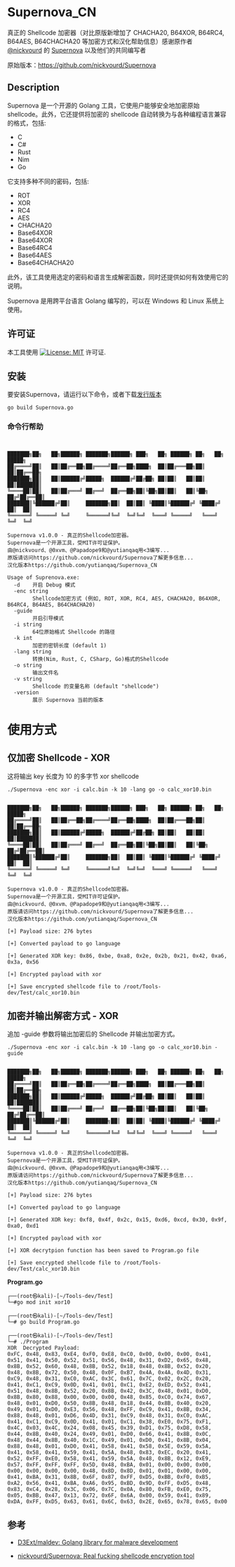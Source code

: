 # Supernova_CN
真正的 Shellcode 加密器（对比原版新增加了  CHACHA20, B64XOR, B64RC4, B64AES, B64CHACHA20 等加密方式和汉化帮助信息）感谢原作者 [@nickvourd](https://github.com/nickvourd) 的 [Supernova](https://github.com/nickvourd/Supernova) 以及他们的共同编写者

原始版本：https://github.com/nickvourd/Supernova


## Description
Supernova 是一个开源的 Golang 工具，它使用户能够安全地加密原始 shellcode。此外，它还提供将加密的 shellcode 自动转换为与各种编程语言兼容的格式，包括:
- C
- C#
- Rust
- Nim
- Go

它支持多种不同的密码，包括:
- ROT
- XOR
- RC4
- AES
- CHACHA20
- Base64XOR
- Base64XOR
- Base64RC4
- Base64AES
- Base64CHACHA20

此外，该工具使用选定的密码和语言生成解密函数，同时还提供如何有效使用它的说明。

Supernova 是用跨平台语言 Golang 编写的，可以在 Windows 和 Linux 系统上使用。

## 许可证

本工具使用 [![License: MIT](https://img.shields.io/badge/MIT-License-yellow.svg)](LICENSE) 许可证.

## 安装

要安装Supernova，请运行以下命令，或者下载[发行版本](https://github.com/yutianqaq/Supernova_CN/releases)
```
go build Supernova.go
```

### 命令行帮助

```


███████╗██╗   ██╗██████╗ ███████╗██████╗ ███╗   ██╗ ██████╗ ██╗   ██╗ █████╗
██╔════╝██║   ██║██╔══██╗██╔════╝██╔══██╗████╗  ██║██╔═══██╗██║   ██║██╔══██╗
███████╗██║   ██║██████╔╝█████╗  ██████╔╝██╔██╗ ██║██║   ██║██║   ██║███████║
╚════██║██║   ██║██╔═══╝ ██╔══╝  ██╔══██╗██║╚██╗██║██║   ██║╚██╗ ██╔╝██╔══██║
███████║╚██████╔╝██║     ███████╗██║  ██║██║ ╚████║╚██████╔╝ ╚████╔╝ ██║  ██║
╚══════╝ ╚═════╝ ╚═╝     ╚══════╝╚═╝  ╚═╝╚═╝  ╚═══╝ ╚═════╝   ╚═══╝  ╚═╝  ╚═╝

Supernova v1.0.0 - 真正的Shellcode加密器。
Supernova是一个开源工具，受MIT许可证保护。
由@nickvourd、@0xvm、@Papadope9和@yutianqaq用<3编写...
原版请访问https://github.com/nickvourd/Supernova了解更多信息...
汉化版本https://github.com/yutianqaq/Supernova_CN

Usage of Suprenova.exe:
  -d    开启 Debug 模式
  -enc string
        Shellcode加密方式 (例如, ROT, XOR, RC4, AES, CHACHA20, B64XOR, B64RC4, B64AES, B64CHACHA20)
  -guide
        开启引导模式
  -i string
        64位原始格式 Shellcode 的路径
  -k int
        加密的密钥长度 (default 1)
  -lang string
        转换(Nim, Rust, C, CSharp, Go)格式的Shellcode
  -o string
        输出文件名
  -v string
        Shellcode 的变量名称 (default "shellcode")
  -version
        展示 Supernova 当前的版本
```

# 使用方式

## 仅加密 Shellcode - XOR

这将输出 key 长度为 10 的多字节 xor shellcode

```
./Supernova -enc xor -i calc.bin -k 10 -lang go -o calc_xor10.bin


███████╗██╗   ██╗██████╗ ███████╗██████╗ ███╗   ██╗ ██████╗ ██╗   ██╗ █████╗ 
██╔════╝██║   ██║██╔══██╗██╔════╝██╔══██╗████╗  ██║██╔═══██╗██║   ██║██╔══██╗
███████╗██║   ██║██████╔╝█████╗  ██████╔╝██╔██╗ ██║██║   ██║██║   ██║███████║
╚════██║██║   ██║██╔═══╝ ██╔══╝  ██╔══██╗██║╚██╗██║██║   ██║╚██╗ ██╔╝██╔══██║
███████║╚██████╔╝██║     ███████╗██║  ██║██║ ╚████║╚██████╔╝ ╚████╔╝ ██║  ██║
╚══════╝ ╚═════╝ ╚═╝     ╚══════╝╚═╝  ╚═╝╚═╝  ╚═══╝ ╚═════╝   ╚═══╝  ╚═╝  ╚═╝

Supernova v1.0.0 - 真正的Shellcode加密器。
Supernova是一个开源工具，受MIT许可证保护。
由@nickvourd、@0xvm、@Papadope9和@yutianqaq用<3编写...
原版请访问https://github.com/nickvourd/Supernova了解更多信息...
汉化版本https://github.com/yutianqaq/Supernova_CN

[+] Payload size: 276 bytes

[+] Converted payload to go language

[+] Generated XOR key: 0x86, 0xbe, 0xa8, 0x2e, 0x2b, 0x21, 0x42, 0xa6, 0x3a, 0x56

[+] Encrypted payload with xor

[+] Save encrypted shellcode file to /root/Tools-dev/Test/calc_xor10.bin

```

## 加密并输出解密方式 - XOR

追加 -guide 参数将输出加密后的 Shellcode 并输出加密方式。

```
./Supernova -enc xor -i calc.bin -k 10 -lang go -o calc_xor10.bin -guide


███████╗██╗   ██╗██████╗ ███████╗██████╗ ███╗   ██╗ ██████╗ ██╗   ██╗ █████╗ 
██╔════╝██║   ██║██╔══██╗██╔════╝██╔══██╗████╗  ██║██╔═══██╗██║   ██║██╔══██╗
███████╗██║   ██║██████╔╝█████╗  ██████╔╝██╔██╗ ██║██║   ██║██║   ██║███████║
╚════██║██║   ██║██╔═══╝ ██╔══╝  ██╔══██╗██║╚██╗██║██║   ██║╚██╗ ██╔╝██╔══██║
███████║╚██████╔╝██║     ███████╗██║  ██║██║ ╚████║╚██████╔╝ ╚████╔╝ ██║  ██║
╚══════╝ ╚═════╝ ╚═╝     ╚══════╝╚═╝  ╚═╝╚═╝  ╚═══╝ ╚═════╝   ╚═══╝  ╚═╝  ╚═╝

Supernova v1.0.0 - 真正的Shellcode加密器。
Supernova是一个开源工具，受MIT许可证保护。
由@nickvourd、@0xvm、@Papadope9和@yutianqaq用<3编写...
原版请访问https://github.com/nickvourd/Supernova了解更多信息...
汉化版本https://github.com/yutianqaq/Supernova_CN

[+] Payload size: 276 bytes

[+] Converted payload to go language

[+] Generated XOR key: 0xf8, 0x4f, 0x2c, 0x15, 0xd6, 0xcd, 0x30, 0x9f, 0xa0, 0xd1

[+] Encrypted payload with xor

[+] XOR decrytpion function has been saved to Program.go file

[+] Save encrypted shellcode file to /root/Tools-dev/Test/calc_xor10.bin

```



**Program.go**

```
┌──(root㉿kali)-[~/Tools-dev/Test]
└─#go mod init xor10

┌──(root㉿kali)-[~/Tools-dev/Test]
└─# go build Program.go                  

┌──(root㉿kali)-[~/Tools-dev/Test]
└─# ./Program 
XOR  Decrypted Payload:
0xFC, 0x48, 0x83, 0xE4, 0xF0, 0xE8, 0xC0, 0x00, 0x00, 0x00, 0x41, 0x51, 0x41, 0x50, 0x52, 0x51, 0x56, 0x48, 0x31, 0xD2, 0x65, 0x48, 0x8B, 0x52, 0x60, 0x48, 0x8B, 0x52, 0x18, 0x48, 0x8B, 0x52, 0x20, 0x48, 0x8B, 0x72, 0x50, 0x48, 0x0F, 0xB7, 0x4A, 0x4A, 0x4D, 0x31, 0xC9, 0x48, 0x31, 0xC0, 0xAC, 0x3C, 0x61, 0x7C, 0x02, 0x2C, 0x20, 0x41, 0xC1, 0xC9, 0x0D, 0x41, 0x01, 0xC1, 0xE2, 0xED, 0x52, 0x41, 0x51, 0x48, 0x8B, 0x52, 0x20, 0x8B, 0x42, 0x3C, 0x48, 0x01, 0xD0, 0x8B, 0x80, 0x88, 0x00, 0x00, 0x00, 0x48, 0x85, 0xC0, 0x74, 0x67, 0x48, 0x01, 0xD0, 0x50, 0x8B, 0x48, 0x18, 0x44, 0x8B, 0x40, 0x20, 0x49, 0x01, 0xD0, 0xE3, 0x56, 0x48, 0xFF, 0xC9, 0x41, 0x8B, 0x34, 0x88, 0x48, 0x01, 0xD6, 0x4D, 0x31, 0xC9, 0x48, 0x31, 0xC0, 0xAC, 0x41, 0xC1, 0xC9, 0x0D, 0x41, 0x01, 0xC1, 0x38, 0xE0, 0x75, 0xF1, 0x4C, 0x03, 0x4C, 0x24, 0x08, 0x45, 0x39, 0xD1, 0x75, 0xD8, 0x58, 0x44, 0x8B, 0x40, 0x24, 0x49, 0x01, 0xD0, 0x66, 0x41, 0x8B, 0x0C, 0x48, 0x44, 0x8B, 0x40, 0x1C, 0x49, 0x01, 0xD0, 0x41, 0x8B, 0x04, 0x88, 0x48, 0x01, 0xD0, 0x41, 0x58, 0x41, 0x58, 0x5E, 0x59, 0x5A, 0x41, 0x58, 0x41, 0x59, 0x41, 0x5A, 0x48, 0x83, 0xEC, 0x20, 0x41, 0x52, 0xFF, 0xE0, 0x58, 0x41, 0x59, 0x5A, 0x48, 0x8B, 0x12, 0xE9, 0x57, 0xFF, 0xFF, 0xFF, 0x5D, 0x48, 0xBA, 0x01, 0x00, 0x00, 0x00, 0x00, 0x00, 0x00, 0x00, 0x48, 0x8D, 0x8D, 0x01, 0x01, 0x00, 0x00, 0x41, 0xBA, 0x31, 0x8B, 0x6F, 0x87, 0xFF, 0xD5, 0xBB, 0xF0, 0xB5, 0xA2, 0x56, 0x41, 0xBA, 0xA6, 0x95, 0xBD, 0x9D, 0xFF, 0xD5, 0x48, 0x83, 0xC4, 0x28, 0x3C, 0x06, 0x7C, 0x0A, 0x80, 0xFB, 0xE0, 0x75, 0x05, 0xBB, 0x47, 0x13, 0x72, 0x6F, 0x6A, 0x00, 0x59, 0x41, 0x89, 0xDA, 0xFF, 0xD5, 0x63, 0x61, 0x6C, 0x63, 0x2E, 0x65, 0x78, 0x65, 0x00
```





## 参考

- [D3Ext/maldev: Golang library for malware development](https://github.com/D3Ext/maldev)

- [nickvourd/Supernova: Real fucking shellcode encryption tool](https://github.com/nickvourd/Supernova)
